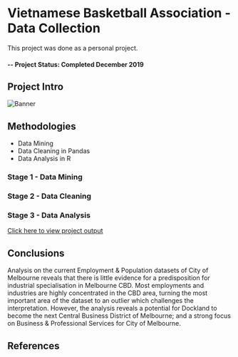 # Vietnamese Basketball Association - Data Collection
This project was done as a personal project.

#### -- Project Status: Completed December 2019

## Project Intro
![Banner](https://scontent.fmel5-1.fna.fbcdn.net/v/t1.0-9/60131296_1105877652931084_3104803455659671552_n.png?_nc_cat=102&_nc_eui2=AeE2b8dPWJYy98kftPueYWtBLx7c5kOj7TC6S7HW_Ygl4CZzvcfWaAwO6mFdMmIGEGBRzGam7k-a5PeAXR6shOxsIccWroksA2vsa7Fv2MYeVQ&_nc_ohc=rwShdH0c01kAQl2JBC-_kCl1e58E__9l0DKnrJgOzU2WSFdLH0dXbbn2Q&_nc_ht=scontent.fmel5-1.fna&oh=b9039c5d597934d67e191df538c686b1&oe=5EB39E0C)

## Methodologies
* Data Mining
* Data Cleaning in Pandas
* Data Analysis in R

### Stage 1 - Data Mining

### Stage 2 - Data Cleaning

### Stage 3 - Data Analysis
[Click here to view project output](https://github.com/danieltpham/vba-vietnamese-basketball-association/blob/master/Data-Analysis.ipynb)

## Conclusions
Analysis on the current Employment & Population datasets of City of Melbourne reveals that there is little evidence for a predisposition for industrial specialisation in Melbourne CBD. Most employments and industries are highly concentrated in the CBD area, turning the most important area of the dataset to an outlier which challenges the interpretation. However, the analysis reveals a potential for Dockland to become the next Central Business District of Melbourne; and a strong focus on Business & Professional Services for City of Melbourne.

## References

